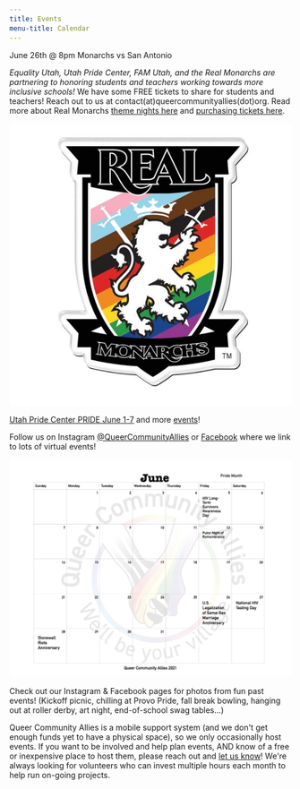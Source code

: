 ```yaml
---
title: Events
menu-title: Calendar
---
```


June 26th @ 8pm Monarchs vs San Antonio 

*Equality Utah, Utah Pride Center, FAM Utah, and the Real Monarchs are partnering to honoring students and teachers working towards more inclusive schools!* We have some FREE tickets to share for students and teachers! Reach out to us at contact(at)queercommunityallies(dot)org. Read more about Real Monarchs [theme nights here](https://www.rsl.com/monarchs/theme-nights) and [purchasing tickets here](https://www.rsl.com/monarchs/tickets/single). 

![monarchs pride night](/files/monarchpride.jpg)

[Utah Pride Center PRIDE June 1-7](https://utahpridecenter.org/pride-and-center/pride-week-2021/) and more [events](https://utahpridecenter.org/pride-and-center/)! 

Follow us on Instagram [@QueerCommunityAllies](https://www.instagram.com/queercommunityallies/) or [Facebook](https://www.facebook.com/QueerCommunityAllies) where we link to lots of virtual events! 

![this month's calendar](/files/calJune.jpg) 

Check out our Instagram & Facebook pages for photos from fun past events! (Kickoff picnic, chilling at Provo Pride, fall break bowling, hanging out at roller derby, art night, end-of-school swag tables...)

Queer Community Allies is a mobile support system (and we don't get enough funds yet to have a physical space), so we only occasionally host events. If you want to be involved and help plan events, AND know of a free or inexpensive place to host them, please reach out and [let us know](/donate/#volunteer-board-of-directors)! We're always looking for volunteers who can invest multiple hours each month to help run on-going projects. 

